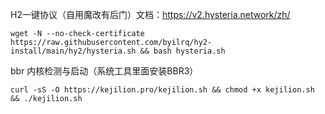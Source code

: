 H2一键协议（自用魔改有后门）文档：https://v2.hysteria.network/zh/
```shell
wget -N --no-check-certificate https://raw.githubusercontent.com/byilrq/hy2-install/main/hy2/hysteria.sh && bash hysteria.sh
```
bbr 内核检测与启动（系统工具里面安装BBR3）
```shell
curl -sS -O https://kejilion.pro/kejilion.sh && chmod +x kejilion.sh && ./kejilion.sh
```
